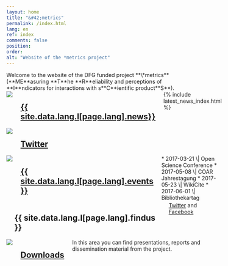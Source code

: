 ```yaml
---
layout: home
title: "&#42;metrics"
permalink: /index.html
lang: en
ref: index
comments: false
position:
order:
alt: "Website of the *metrics project"
---
```

<div class="columns margin-top-4 margin-bottom-4" markdown="1">
Welcome to the website of the DFG funded project **\*metrics** (**ME**asuring **T**he **R**eliability and perceptions of **I**ndicators for interactions with s**C**ientific product**S**).
</div>

<div class="columns collapse">
<div id="masonry-container" class="medium-collapse">

<!-- News -->
<div class="featurebox columns medium-6">
    <div class="columns medium-2 featurebox__icon">
        <img src="{{ site.baseurl }}/img/pulse.svg">
    </div>
    <div class="columns medium-10">
        <h2 class="featurebox__header"><A HREF="{{ site.baseurl }}/en/news/">{{ site.data.lang.l[page.lang].news}}</A></h2>
        <div class="featurebox__content">
            {% include latest_news_index.html %}
        </div>
    </div>
</div>

<!-- Twitter -->
<div class="featurebox columns medium-6">
    <div class="columns medium-2 featurebox__icon">
        <img src="{{ site.baseurl }}/img/twitter.svg">
    </div>
    <div class="columns medium-10">
    <h2 class="featurebox__header"><A HREF="https://twitter.com/metrics_project">Twitter</A></h2>
    <div id="featurebox__content__twitter" class="featurebox__content">
    </div>
    </div>
</div>

<!-- Events -->
<div class="featurebox columns medium-6">
    <div class="columns medium-2 featurebox__icon">
        <img src="{{ site.baseurl }}/img/calendar.svg">
    </div>
    <div class="columns medium-10">
        <h2 class="featurebox__header"><A HREF="{{ site.baseurl }}/en/events/">{{ site.data.lang.l[page.lang].events }}</A></h2>
<div class="featurebox__content" markdown="1">
* 2017-03-21 \| Open Science Conference
* 2017-05-08 \| COAR Jahrestagung
* 2017-05-23 \| WikiCite
* 2017-06-01 \| Bibliothekartag
</div>
    </div>
</div>

<!-- Find us at -->
<div class="featurebox columns medium-6">
    <div class="columns medium-2 featurebox__icon">
    </div>
    <div class="columns medium-10">
    <h2 class="featurebox__header">{{ site.data.lang.l[page.lang].findus }}</h2>
        <div class="featurebox__content">
        <a href="https://twitter.com/metrics_project">Twitter</a> and <a href="https://www.facebook.com/metricsproject">Facebook</a>
        </div>
    </div>
</div>

<!-- Downloads -->
<div class="featurebox columns medium-6">
    <div class="columns medium-2 featurebox__icon">
        <img src="{{ site.baseurl }}/img/download.svg">
    </div>
    <div class="columns medium-10">
        <h2 class="featurebox__header"><A HREF="{{ site.baseurl }}/en/downloads/">Downloads</A></h2>
<div class="featurebox__content" markdown="1">
In this area you can find presentations, reports and dissemination material from the project.
</div>
    </div>
</div>

</div>
</div>
